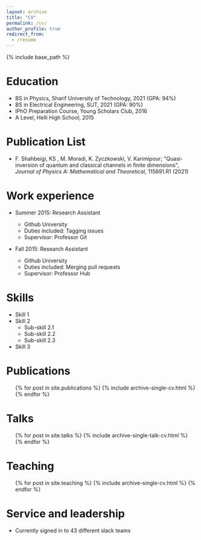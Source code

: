 ```yaml
---
layout: archive
title: "CV"
permalink: /cv/
author_profile: true
redirect_from:
  - /resume
---
```


{% include base_path %}

Education
======
* BS in Physics, Sharif University of Technology, 2021 (GPA: 94%)
* BS in Electrical Engineering, SUT, 2021 (GPA: 90%)
* IPhO Preparation Course, Young Scholars Club, 2016
* A Level, Helli High School, 2015

Publication List
======

* F. Shahbeigi, KS , M. Moradi, K. Zyczkowski, V. Karimipour; "Quasi-inversion of
quantum and classical channels in finite dimensions", *Journal of Physics A: Mathematical
and Theoretical*, 115691.R1 (2021)

Work experience
======
* Summer 2015: Research Assistant
  * Github University
  * Duties included: Tagging issues
  * Supervisor: Professor Git

* Fall 2015: Research Assistant
  * Github University
  * Duties included: Merging pull requests
  * Supervisor: Professor Hub
  
Skills
======
* Skill 1
* Skill 2
  * Sub-skill 2.1
  * Sub-skill 2.2
  * Sub-skill 2.3
* Skill 3

Publications
======
  <ul>{% for post in site.publications %}
    {% include archive-single-cv.html %}
  {% endfor %}</ul>
  
Talks
======
  <ul>{% for post in site.talks %}
    {% include archive-single-talk-cv.html %}
  {% endfor %}</ul>
  
Teaching
======
  <ul>{% for post in site.teaching %}
    {% include archive-single-cv.html %}
  {% endfor %}</ul>
  
Service and leadership
======
* Currently signed in to 43 different slack teams

